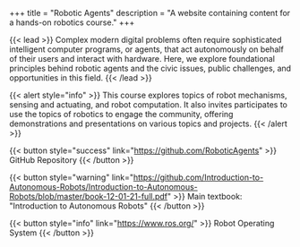 +++ 
title = "Robotic Agents" 
description = "A website containing content for a hands-on robotics course." 
+++

{{< lead >}} Complex modern digital problems often require sophisticated intelligent computer programs, or agents, that act autonomously on behalf of their users and interact with hardware. Here, we explore foundational principles behind robotic agents and the civic issues, public challenges, and opportunities in this field. {{< /lead >}}

{{< alert style="info" >}} This course explores topics of robot mechanisms, sensing and actuating, and robot computation. It also invites participates to use the topics of robotics to engage the community, offering demonstrations and presentations on various topics and projects.  {{< /alert >}}

{{< button style="success" link="https://github.com/RoboticAgents" >}} GitHub Repository {{< /button >}}

{{< button style="warning" link="https://github.com/Introduction-to-Autonomous-Robots/Introduction-to-Autonomous-Robots/blob/master/book-12-01-21-full.pdf" >}} Main textbook: "Introduction to Autonomous Robots" {{< /button >}}

{{< button style="info" link="https://www.ros.org/" >}} Robot Operating System {{< /button >}}

